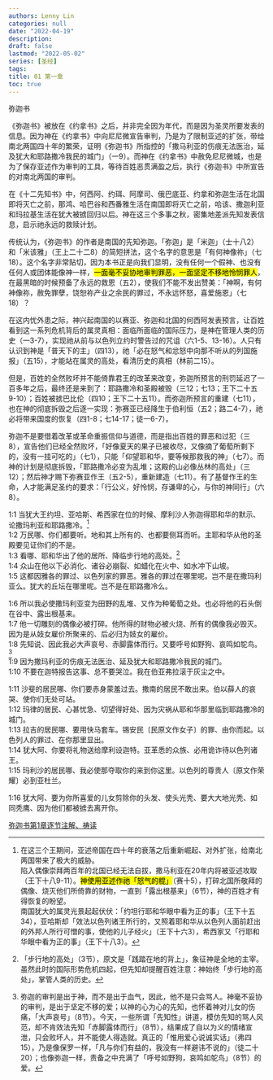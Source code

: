 ```yaml
---
authors: Lenny Lin
categories: null
date: "2022-04-19"
description: 
draft: false
lastmod: "2022-05-02"
series: [圣经]
tags: 
title: 01 第一章
toc: true
---
```


弥迦书  

《弥迦书》被放在《约拿书》之后，并非完全因为年代，而是因为圣灵所要发表的信息。因为神在《约拿书》中向尼尼微宣告审判，乃是为了限制亚述的扩张，带给南北两国四十年的繁荣，证明《弥迦书》所指控的「撒马利亚的伤痕无法医治，延及犹大和耶路撒冷我民的城门」（一9）。而神在《约拿书》中赦免尼尼微城，也是为了保存亚述作为审判的工具，等待百姓恶贯满盈之后，执行《弥迦书》中所宣告的对南北两国的审判。  

在《十二先知书》中，何西阿、约珥、阿摩司、俄巴底亚、约拿和弥迦生活在北国即将灭亡之前，那鸿、哈巴谷和西番雅生活在南国即将灭亡之前，哈该、撒迦利亚和玛拉基生活在犹大被掳回归以后。神在这三个多事之秋，密集地差派先知发表信息，启示祂永远的救赎计划。  

传统认为，《弥迦书》的作者是南国的先知弥迦。「弥迦」是「米迦」（士十八2）和「米该雅」（王上二十二8）的简短拼法，这个名字的意思是「有何神像祢」（七18）。这个名字非常贴切，因为本书正是向我们显明，没有任何一个假神、也没有任何人或团体能像神一样，<mark>一面毫不妥协地审判罪恶，一面坚定不移地怜悯罪人</mark>，在最黑暗的时候预备了永远的救恩（五2），使我们不能不发出赞美：「神啊，有何神像祢，赦免罪孽，饶恕祢产业之余民的罪过，不永远怀怒，喜爱施恩」（七18）？  

在这内忧外患之际，神兴起南国的以赛亚、弥迦和北国的何西阿发表预言，让百姓看到这一系列危机背后的属灵真相：面临所面临的国际压力，是神在管理人类的历史（一3-7），实现祂从前与以色列立约时警告过的咒诅（六1-5、13-16）。人只有认识到神是「普天下的主」（四13），祂「必在怒气和忿怒中向那不听从的列国施报」（五15），才能站在属灵的高处，看清历史的真相（林前二15）。  

但是，百姓的全然败坏并不能倚靠君王的改革来改变，弥迦所预言的刑罚延迟了一百多年之后，最终还是来到了：耶路撒冷和圣殿被毁（三12；七13；王下二十五9-10）；百姓被掳巴比伦（四10；王下二十五11）。而弥迦所预言的重建（七11），也在神的彻底拆毁之后逐一实现：弥赛亚已经降生于伯利恒（五2；路二4-7），祂必将带来国度的恢复（四1-8；七14-17；徒一6-7）。  

弥迦不是要借着改革或革命重振信仰与道德，而是指出百姓的罪恶和过犯（三8），宣告他们已经全然败坏，「好像夏天的果子已被收尽，又像摘了葡萄所剩下的，没有一挂可吃的」（七1），只能「仰望耶和华，要等候那救我的神」（七7）。而神的计划是彻底拆毁，「耶路撒冷必变为乱堆；这殿的山必像丛林的高处」（三12）；然后神才赐下弥赛亚作王（五2-5），重新建造（七11）。有了基督作王的生命，人才能满足圣约的要求：「行公义，好怜悯，存谦卑的心，与你的神同行」（六8）。  


<!--more-->

1:1 当犹大王约坦、亚哈斯、希西家在位的时候、摩利沙人弥迦得耶和华的默示、论撒玛利亚和耶路撒冷。[^1]  
1:2 万民哪、你们都要听。地和其上所有的、也都要侧耳而听。主耶和华从他的圣殿要见证你们的不是。  
1:3 看哪、耶和华出了他的居所、降临步行地的高处。[^2]  
1:4 众山在他以下必消化、诸谷必崩裂、如蜡化在火中、如水冲下山坡。  
1:5 这都因雅各的罪过、以色列家的罪恶。雅各的罪过在哪里呢。岂不是在撒玛利亚么。犹大的丘坛在哪里呢。岂不是在耶路撒冷么。

1:6 所以我必使撒玛利亚变为田野的乱堆、又作为种葡萄之处。也必将他的石头倒在谷中、露出根基来。  
1:7 他一切雕刻的偶像必被打碎。他所得的财物必被火烧、所有的偶像我必毁灭。因为是从妓女雇价所聚来的、后必归为妓女的雇价。  
1:8 先知说、因此我必大声哀号、赤脚露体而行。又要呼号如野狗、哀鸣如鸵鸟。[^3]  
1:9 因为撒玛利亚的伤痕无法医治、延及犹大和耶路撒冷我民的城门。  
1:10 不要在迦特报告这事、总不要哭泣。我在伯亚弗拉滚于灰尘之中。

1:11 沙斐的居民哪、你们要赤身蒙羞过去。撒南的居民不敢出来。伯以薛人的哀哭、使你们无处可站。  
1:12 玛律的居民、心甚忧急、切望得好处、因为灾祸从耶和华那里临到耶路撒冷的城门。  
1:13 拉吉的居民哪、要用快马套车。锡安民〔民原文作女子〕的罪、由你而起。以色列人的罪过、在你那里显出。  
1:14 犹大阿、你要将礼物送给摩利设迦特。亚革悉的众族、必用诡诈待以色列诸王。  
1:15 玛利沙的居民哪、我必使那夺取你的来到你这里。以色列的尊贵人〔原文作荣耀〕必到亚杜兰。

1:16 犹大阿、要为你所喜爱的儿女剪除你的头发、使头光秃、要大大地光秃、如同秃鹰、因为他们都被掳去离开你。


[^1]: 在这三个王期间，亚述帝国在四十年的衰落之后重新崛起、对外扩张，给南北两国带来了极大的威胁。  
    陷入偶像崇拜两百年的北国已经无法自拔，撒马利亚在20年内将被亚述攻取（王下十八9-11）。<mark>神使用亚述作祂「怒气的棍」</mark>（赛十5），打碎北国所敬拜的偶像、烧灭他们所倚靠的财物，一直到「露出根基来」（6节），神的百姓才有得恢复的盼望。  
    南国犹大的属灵光景起起伏伏：「约坦行耶和华眼中看为正的事」（王下十五34），亚哈斯却「效法以色列诸王所行的，又照着耶和华从以色列人面前赶出的外邦人所行可憎的事，使他的儿子经火」（王下十六3），希西家又「行耶和华眼中看为正的事」（王下十八3）。

[^2]: 「步行地的高处」（3节），原文是「践踏在地的背上」，象征神是全地的主宰。虽然此时的国际形势危机四起，但先知却提醒百姓注意：神始终「步行地的高处」，掌管人类的历史。  

[^3]: 弥迦的审判是出于神，而不是出于血气，因此，他不是只会骂人。神毫不妥协的审判，是出于坚定不移的爱；以神的心为心的先知，也怀着神对儿女的伤痛，「大声哀号」（8节）。今天，一些所谓「先知性」讲道，模仿先知的骂人风范，却不肯效法先知「赤脚露体而行」（8节），结果成了自以为义的情绪宣泄，只会败坏人，并不能使人得造就。真正的「惟用爱心说诚实话」（弗四15），乃是像保罗一样，「凡与你们有益的，我没有一样避讳不说的」（徒二十20）；也像弥迦一样，责备之中充满了「呼号如野狗，哀鸣如鸵鸟」（8节）的爱。

[弥迦书第1章逐节注解、祷读](https://cmcbiblereading.com/2016/10/11/%e5%bc%a5%e8%bf%a6%e4%b9%a6%e7%ac%ac1%e7%ab%a0%e9%80%90%e8%8a%82%e6%b3%a8%e8%a7%a3%e3%80%81%e7%a5%b7%e8%af%bb/)
